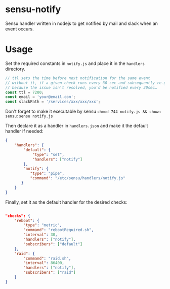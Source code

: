 # sensu-notify
Sensu handler written in nodejs to get notified by mail and slack when an event occurs.

# Usage

Set the required constants in `notify.js` and place it in the `handlers` directory.
```js
// ttl sets the time before next notification for the same event
// without it, if a given check runs every 30 sec and subsequently re-generates the same event
// because the issue isn't resolved, you'd be notified every 30sec…
const ttl = 7200;
const email = 'your@email.com';
const slackPath = '/services/xxx/xxx/xxx';
```

Don't forget to make it executable by sensu `chmod 744 notify.js && chown sensu:sensu notify.js`

Then declare it as a handler in `handlers.json` and make it the default handler if needed:
```json
{
    "handlers": {
        "default": {
            "type": "set",
            "handlers": ["notify"]
        },
        "notify": {
           "type": "pipe",
           "command": "/etc/sensu/handlers/notify.js"
       }
    }
}
```

Finally, set it as the default handler for the desired checks:
```json

"checks": {
    "reboot": {
        "type": "metric",
        "command": "rebootRequired.sh",
        "interval": 30,
        "handlers": ["notify"],
        "subscribers": ["default"]
    },
    "raid": {
        "command": "raid.sh",
        "interval": 86400,
        "handlers": ["notify"],
        "subscribers": ["raid"]
    }
}
```
